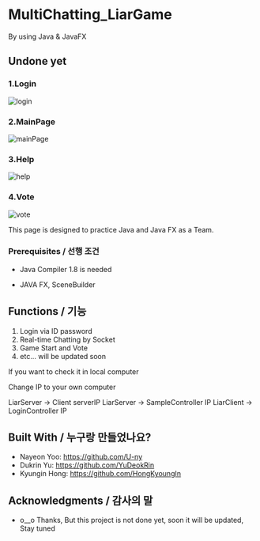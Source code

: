 # MultiChatting_LiarGame
By using Java &amp; JavaFX

## Undone yet

### 1.Login
![login](https://img1.daumcdn.net/thumb/R1280x0/?scode=mtistory2&fname=https%3A%2F%2Fblog.kakaocdn.net%2Fdn%2FbswIqw%2FbtrctubWmNG%2F0mOBPbrsMuNn4i90fvJd00%2Fimg.png)
### 2.MainPage
![mainPage](https://img1.daumcdn.net/thumb/R1280x0/?scode=mtistory2&fname=https%3A%2F%2Fblog.kakaocdn.net%2Fdn%2FcvFGwO%2Fbtrcs7HIj6i%2F7KJD2vbELWBeTGjxL08dn1%2Fimg.png)
### 3.Help 
![help](https://img1.daumcdn.net/thumb/R1280x0/?scode=mtistory2&fname=https%3A%2F%2Fblog.kakaocdn.net%2Fdn%2FbfKG7d%2FbtrcA2xZQnv%2Fhvbk5DLlRuyeCKG6Yr8Qhk%2Fimg.png)
### 4.Vote
![vote](https://img1.daumcdn.net/thumb/R1280x0/?scode=mtistory2&fname=https%3A%2F%2Fblog.kakaocdn.net%2Fdn%2F7ksT2%2FbtrcwwUf8Ps%2FqDkBtkLKYD24oqLnBuU9KK%2Fimg.png)

This page is designed to practice Java and Java FX as a Team.



### Prerequisites / 선행 조건

- Java Compiler 1.8 is needed

- JAVA FX, SceneBuilder

## Functions / 기능

1. Login via ID password
2. Real-time Chatting by Socket
3. Game Start and Vote
4. etc... will be updated soon

If you want to check it in local computer 

Change IP to your own computer

LiarServer -> Client serverIP
LiarServer -> SampleController IP
LiarClient -> LoginController IP


## Built With / 누구랑 만들었나요?

- Nayeon Yoo: https://github.com/U-ny
- Dukrin Yu: https://github.com/YuDeokRin
- Kyungin Hong: https://github.com/HongKyoungIn


## Acknowledgments / 감사의 말

* o__o Thanks, But this project is not done yet, soon it will be updated, Stay tuned
